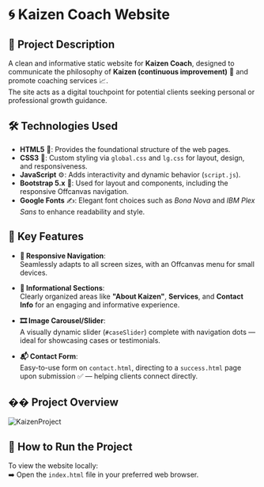 # 🌀 Kaizen Coach Website

## 📘 Project Description

A clean and informative static website for **Kaizen Coach**, designed to communicate the philosophy of **Kaizen (continuous improvement)** 🔄 and promote coaching services 📈.  
The site acts as a digital touchpoint for potential clients seeking personal or professional growth guidance.

## 🛠️ Technologies Used

- **HTML5** 🧱: Provides the foundational structure of the web pages.
- **CSS3** 🎨: Custom styling via `global.css` and `lg.css` for layout, design, and responsiveness.
- **JavaScript** ⚙️: Adds interactivity and dynamic behavior (`script.js`).
- **Bootstrap 5.x** 📱: Used for layout and components, including the responsive Offcanvas navigation.
- **Google Fonts** ✍️: Elegant font choices such as _Bona Nova_ and _IBM Plex Sans_ to enhance readability and style.

## 🌟 Key Features

- **📱 Responsive Navigation**:  
  Seamlessly adapts to all screen sizes, with an Offcanvas menu for small devices.

- **📖 Informational Sections**:  
  Clearly organized areas like **"About Kaizen"**, **Services**, and **Contact Info** for an engaging and informative experience.

- **🎞️ Image Carousel/Slider**:  
  A visually dynamic slider (`#caseSlider`) complete with navigation dots — ideal for showcasing cases or testimonials.

- **📬 Contact Form**:  
  Easy-to-use form on `contact.html`, directing to a `success.html` page upon submission ✅ — helping clients connect directly.

## ��️ Project Overview

![KaizenProject](https://github.com/user-attachments/assets/46ef5b56-7b04-4da0-8afa-6eec60ebdeed)

## 🚀 How to Run the Project

To view the website locally:  
➡️ Open the `index.html` file in your preferred web browser.
